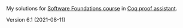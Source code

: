 My solutions for [Software Foundations course](https://www.cis.upenn.edu/~bcpierce/sf/current/) in [Coq proof assistant](https://coq.inria.fr/).

Version 6.1 (2021-08-11)
